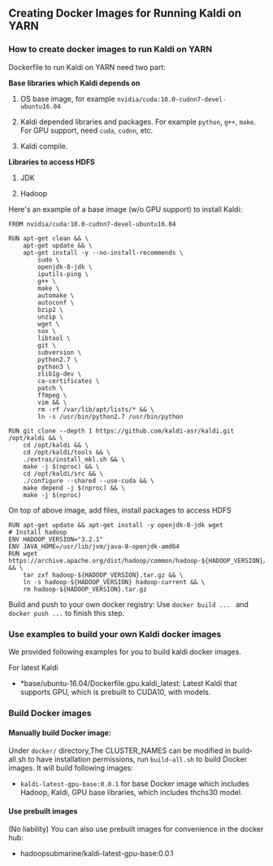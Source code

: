 <!--
   Licensed to the Apache Software Foundation (ASF) under one or more
   contributor license agreements.  See the NOTICE file distributed with
   this work for additional information regarding copyright ownership.
   The ASF licenses this file to You under the Apache License, Version 2.0
   (the "License"); you may not use this file except in compliance with
   the License.  You may obtain a copy of the License at
   http://www.apache.org/licenses/LICENSE-2.0
   Unless required by applicable law or agreed to in writing, software
   distributed under the License is distributed on an "AS IS" BASIS,
   WITHOUT WARRANTIES OR CONDITIONS OF ANY KIND, either express or implied.
   See the License for the specific language governing permissions and
   limitations under the License.
-->

## Creating Docker Images for Running Kaldi on YARN

### How to create docker images to run Kaldi on YARN

Dockerfile to run Kaldi on YARN need two part:

**Base libraries which Kaldi depends on**

1) OS base image, for example ```nvidia/cuda:10.0-cudnn7-devel-ubuntu16.04```

2) Kaldi depended libraries and packages. For example ```python```, ```g++```, ```make```. For GPU support, need ```cuda```, ```cudnn```, etc.

3) Kaldi compile.

**Libraries to access HDFS**

1) JDK

2) Hadoop

Here's an example of a base image (w/o GPU support) to install Kaldi:
```shell
FROM nvidia/cuda:10.0-cudnn7-devel-ubuntu16.04

RUN apt-get clean && \
    apt-get update && \
    apt-get install -y --no-install-recommends \
        sudo \
        openjdk-8-jdk \
        iputils-ping \
        g++ \
        make \
        automake \
        autoconf \
        bzip2 \
        unzip \
        wget \
        sox \
        libtool \
        git \
        subversion \
        python2.7 \
        python3 \
        zlib1g-dev \
        ca-certificates \
        patch \
        ffmpeg \
        vim && \
        rm -rf /var/lib/apt/lists/* && \
        ln -s /usr/bin/python2.7 /usr/bin/python

RUN git clone --depth 1 https://github.com/kaldi-asr/kaldi.git /opt/kaldi && \
    cd /opt/kaldi && \
    cd /opt/kaldi/tools && \
    ./extras/install_mkl.sh && \
    make -j $(nproc) && \
    cd /opt/kaldi/src && \
    ./configure --shared --use-cuda && \
    make depend -j $(nproc) && \
    make -j $(nproc)
```

On top of above image, add files, install packages to access HDFS
```shell
RUN apt-get update && apt-get install -y openjdk-8-jdk wget
# Install hadoop
ENV HADOOP_VERSION="3.2.1"
ENV JAVA_HOME=/usr/lib/jvm/java-8-openjdk-amd64
RUN wget https://archive.apache.org/dist/hadoop/common/hadoop-${HADOOP_VERSION}/hadoop-${HADOOP_VERSION}.tar.gz && \
    tar zxf hadoop-${HADOOP_VERSION}.tar.gz && \
    ln -s hadoop-${HADOOP_VERSION} hadoop-current && \
    rm hadoop-${HADOOP_VERSION}.tar.gz
```

Build and push to your own docker registry: Use ```docker build ... ``` and ```docker push ...``` to finish this step.

### Use examples to build your own Kaldi docker images

We provided following examples for you to build kaldi docker images.

For latest Kaldi

- *base/ubuntu-16.04/Dockerfile.gpu.kaldi_latest: Latest Kaldi that supports GPU, which is prebuilt to CUDA10, with models.

### Build Docker images

#### Manually build Docker image:

Under `docker/` directory,The CLUSTER_NAMES can be modified in build-all.sh to have installation permissions, run `build-all.sh` to build Docker images. It will build following images:

- `kaldi-latest-gpu-base:0.0.1` for base Docker image which includes Hadoop, Kaldi, GPU base libraries, which includes thchs30 model.

#### Use prebuilt images

(No liability)
You can also use prebuilt images for convenience in the docker hub:
- hadoopsubmarine/kaldi-latest-gpu-base:0.0.1
